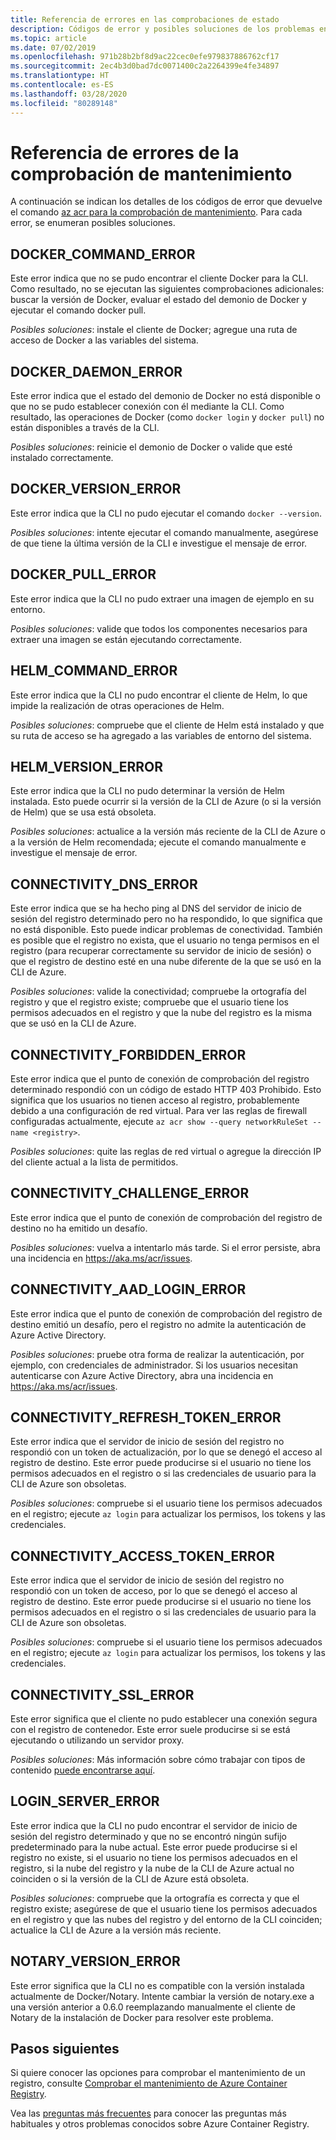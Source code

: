 ```yaml
---
title: Referencia de errores en las comprobaciones de estado
description: Códigos de error y posibles soluciones de los problemas encontrados tras la ejecución del comando az acr para el diagnóstico de comprobación de mantenimiento en Azure Container Registry
ms.topic: article
ms.date: 07/02/2019
ms.openlocfilehash: 971b28b2bf8d9ac22cec0efe979837886762cf17
ms.sourcegitcommit: 2ec4b3d0bad7dc0071400c2a2264399e4fe34897
ms.translationtype: HT
ms.contentlocale: es-ES
ms.lasthandoff: 03/28/2020
ms.locfileid: "80289148"
---
```

# <a name="health-check-error-reference"></a>Referencia de errores de la comprobación de mantenimiento

A continuación se indican los detalles de los códigos de error que devuelve el comando [az acr para la comprobación de mantenimiento][az-acr-check-health]. Para cada error, se enumeran posibles soluciones.

## <a name="docker_command_error"></a>DOCKER_COMMAND_ERROR

Este error indica que no se pudo encontrar el cliente Docker para la CLI. Como resultado, no se ejecutan las siguientes comprobaciones adicionales: buscar la versión de Docker, evaluar el estado del demonio de Docker y ejecutar el comando docker pull.

*Posibles soluciones*: instale el cliente de Docker; agregue una ruta de acceso de Docker a las variables del sistema.

## <a name="docker_daemon_error"></a>DOCKER_DAEMON_ERROR

Este error indica que el estado del demonio de Docker no está disponible o que no se pudo establecer conexión con él mediante la CLI. Como resultado, las operaciones de Docker (como `docker login` y `docker pull`) no están disponibles a través de la CLI.

*Posibles soluciones*: reinicie el demonio de Docker o valide que esté instalado correctamente.

## <a name="docker_version_error"></a>DOCKER_VERSION_ERROR

Este error indica que la CLI no pudo ejecutar el comando `docker --version`.

*Posibles soluciones*: intente ejecutar el comando manualmente, asegúrese de que tiene la última versión de la CLI e investigue el mensaje de error.

## <a name="docker_pull_error"></a>DOCKER_PULL_ERROR

Este error indica que la CLI no pudo extraer una imagen de ejemplo en su entorno.

*Posibles soluciones*: valide que todos los componentes necesarios para extraer una imagen se están ejecutando correctamente.

## <a name="helm_command_error"></a>HELM_COMMAND_ERROR

Este error indica que la CLI no pudo encontrar el cliente de Helm, lo que impide la realización de otras operaciones de Helm.

*Posibles soluciones*: compruebe que el cliente de Helm está instalado y que su ruta de acceso se ha agregado a las variables de entorno del sistema.

## <a name="helm_version_error"></a>HELM_VERSION_ERROR

Este error indica que la CLI no pudo determinar la versión de Helm instalada. Esto puede ocurrir si la versión de la CLI de Azure (o si la versión de Helm) que se usa está obsoleta.

*Posibles soluciones*: actualice a la versión más reciente de la CLI de Azure o a la versión de Helm recomendada; ejecute el comando manualmente e investigue el mensaje de error.

## <a name="connectivity_dns_error"></a>CONNECTIVITY_DNS_ERROR

Este error indica que se ha hecho ping al DNS del servidor de inicio de sesión del registro determinado pero no ha respondido, lo que significa que no está disponible. Esto puede indicar problemas de conectividad. También es posible que el registro no exista, que el usuario no tenga permisos en el registro (para recuperar correctamente su servidor de inicio de sesión) o que el registro de destino esté en una nube diferente de la que se usó en la CLI de Azure.

*Posibles soluciones*: valide la conectividad; compruebe la ortografía del registro y que el registro existe; compruebe que el usuario tiene los permisos adecuados en el registro y que la nube del registro es la misma que se usó en la CLI de Azure.

## <a name="connectivity_forbidden_error"></a>CONNECTIVITY_FORBIDDEN_ERROR

Este error indica que el punto de conexión de comprobación del registro determinado respondió con un código de estado HTTP 403 Prohibido. Esto significa que los usuarios no tienen acceso al registro, probablemente debido a una configuración de red virtual. Para ver las reglas de firewall configuradas actualmente, ejecute `az acr show --query networkRuleSet --name <registry>`.

*Posibles soluciones*: quite las reglas de red virtual o agregue la dirección IP del cliente actual a la lista de permitidos.

## <a name="connectivity_challenge_error"></a>CONNECTIVITY_CHALLENGE_ERROR

Este error indica que el punto de conexión de comprobación del registro de destino no ha emitido un desafío.

*Posibles soluciones*: vuelva a intentarlo más tarde. Si el error persiste, abra una incidencia en https://aka.ms/acr/issues.

## <a name="connectivity_aad_login_error"></a>CONNECTIVITY_AAD_LOGIN_ERROR

Este error indica que el punto de conexión de comprobación del registro de destino emitió un desafío, pero el registro no admite la autenticación de Azure Active Directory.

*Posibles soluciones*: pruebe otra forma de realizar la autenticación, por ejemplo, con credenciales de administrador. Si los usuarios necesitan autenticarse con Azure Active Directory, abra una incidencia en https://aka.ms/acr/issues.

## <a name="connectivity_refresh_token_error"></a>CONNECTIVITY_REFRESH_TOKEN_ERROR

Este error indica que el servidor de inicio de sesión del registro no respondió con un token de actualización, por lo que se denegó el acceso al registro de destino. Este error puede producirse si el usuario no tiene los permisos adecuados en el registro o si las credenciales de usuario para la CLI de Azure son obsoletas.

*Posibles soluciones*: compruebe si el usuario tiene los permisos adecuados en el registro; ejecute `az login` para actualizar los permisos, los tokens y las credenciales.

## <a name="connectivity_access_token_error"></a>CONNECTIVITY_ACCESS_TOKEN_ERROR

Este error indica que el servidor de inicio de sesión del registro no respondió con un token de acceso, por lo que se denegó el acceso al registro de destino. Este error puede producirse si el usuario no tiene los permisos adecuados en el registro o si las credenciales de usuario para la CLI de Azure son obsoletas.

*Posibles soluciones*: compruebe si el usuario tiene los permisos adecuados en el registro; ejecute `az login` para actualizar los permisos, los tokens y las credenciales.

## <a name="connectivity_ssl_error"></a>CONNECTIVITY_SSL_ERROR

Este error significa que el cliente no pudo establecer una conexión segura con el registro de contenedor. Este error suele producirse si se está ejecutando o utilizando un servidor proxy.

*Posibles soluciones*: Más información sobre cómo trabajar con tipos de contenido [puede encontrarse aquí](https://github.com/Azure/azure-cli/blob/master/doc/use_cli_effectively.md#working-behind-a-proxy).

## <a name="login_server_error"></a>LOGIN_SERVER_ERROR

Este error indica que la CLI no pudo encontrar el servidor de inicio de sesión del registro determinado y que no se encontró ningún sufijo predeterminado para la nube actual. Este error puede producirse si el registro no existe, si el usuario no tiene los permisos adecuados en el registro, si la nube del registro y la nube de la CLI de Azure actual no coinciden o si la versión de la CLI de Azure está obsoleta.

*Posibles soluciones*: compruebe que la ortografía es correcta y que el registro existe; asegúrese de que el usuario tiene los permisos adecuados en el registro y que las nubes del registro y del entorno de la CLI coinciden; actualice la CLI de Azure a la versión más reciente.

## <a name="notary_version_error"></a>NOTARY_VERSION_ERROR

Este error significa que la CLI no es compatible con la versión instalada actualmente de Docker/Notary. Intente cambiar la versión de notary.exe a una versión anterior a 0.6.0 reemplazando manualmente el cliente de Notary de la instalación de Docker para resolver este problema.

## <a name="next-steps"></a>Pasos siguientes

Si quiere conocer las opciones para comprobar el mantenimiento de un registro, consulte [Comprobar el mantenimiento de Azure Container Registry](container-registry-check-health.md).

Vea las [preguntas más frecuentes](container-registry-faq.md) para conocer las preguntas más habituales y otros problemas conocidos sobre Azure Container Registry.





<!-- LINKS - internal -->
[az-acr-check-health]: /cli/azure/acr#az-acr-check-health
